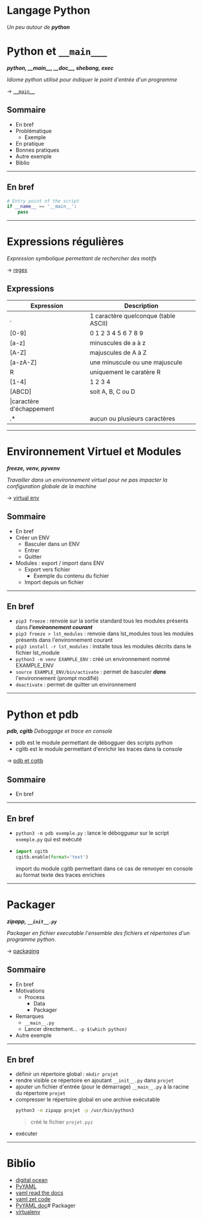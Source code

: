 # Langage Python
_Un peu autour de ***python***_

# Python et `__main___`
***python, \_\_main\_\_, \_\_doc\_\_, shebang, exec***

_Idiome python utilisé pour indiquer le point d'entrée d'un programme_

-> [`__main__`](doc/main.md)

## Sommaire
- En bref
- Problématique
  - Exemple
- En pratique
- Bonnes pratiques
- Autre exemple
- Biblio

---

## En bref

```python
# Entry point of the script
if __name__ == '__main__':
    pass
```

---

# Expressions régulières
_Expression symbolique permettant de rechercher des motifs_

-> [regex](doc/regex.md)

## Expressions
|Expression|Description|
|----------|-----------|
|.|1 caractère quelconque (table ASCII)|
|[0-9]|0 1 2 3 4 5 6 7 8 9|
|[a-z]|minuscules de a à z|
|[A-Z]|majuscules de A à Z|
|[a-zA-Z]|une minuscule ou une majuscule|
|R|uniquement le caratère R|
|[1-4]|1 2 3 4|
|[ABCD]|soit A, B, C ou D|
|\\|caractère d'échappement|
|.*|aucun ou plusieurs caractères|

---

# Environnement Virtuel et Modules
***freeze, venv, pyvenv***

_Travailler dans un environnement virtuel pour ne pas impacter la configuration globale de la machine_

-> [virtual env](doc/virtualenv.md)

## Sommaire
- En bref
- Créer un ENV
  - Basculer dans un ENV
   - Entrer
   - Quitter
- Modules : export / import dans ENV
  - Export vers fichier
    - Exemple du contenu du fichier
  - Import depuis un fichier

---

## En bref
- `pip3 freeze` : renvoie sur la sortie standard tous les modules présents dans ***l'environnement courant***
- `pip3 freeze > lst_modules` : renvoie dans lst_modules tous les modules présents dans l'environnement courant
- `pip3 install -r lst_modules` : installe tous les modules décrits dans le fichier lst_module
- `python3 -m venv EXAMPLE_ENV` : créé un environnement nommé EXAMPLE_ENV
- `source EXAMPLE_ENV/bin/activate` : permet de basculer ***dans*** l'environnement (prompt modifié)
- `deactivate` : permet de quitter un environnement

---

# Python et pdb
***pdb, cgitb***
_Deboggage et trace en console_
- pdb est le module permettant de débogguer des scripts python
- cgitb est le module permettant d'enrichir les traces dans la console

-> [pdb et cgitb](doc/debog.md)

## Sommaire
- En bref

---

## En bref
- `python3 -m pdb exemple.py` : lance le déboggueur sur le script `exemple.py` qui est exécuté
- ```python
  import cgitb
  cgitb.enable(format='text')
  ```
  import du module cgitb permettant dans ce cas de renvoyer en console au format texte des traces enrichies

---

# Packager
***zipapp, `__init__.py`***

_Packager en fichier executable l'ensemble des fichiers et répertoires d'un programme python._

-> [packaging](doc/packaging.md)

## Sommaire
- En bref
- Motivations
  - Process
    - Data
    - Packager
- Remarques
  - `__main__.py`
  - Lancer directement... `-p $(which python)`
- Autre exemple

---

## En bref

- définir un répertoire global : `mkdir projet`
- rendre visible ce répertoire en ajoutant `__init__.py` dans `projet`
- ajouter un fichier d'entrée (pour le démarrage) `__main__.py` à la racine du répertoire `projet`
- compresser le répertoire global en une archive exécutable
  ```bash
  python3 -m zipapp projet -p /usr/bin/python3
  ```
  > créé le fichier `projet.pyz`
- exécuter

---

# Biblio
- [digital ocean](https://www.digitalocean.com/community/tutorials)
- [PyYAML](https://pypi.org/project/PyYAML/)
- [yaml read the docs](https://yaml.readthedocs.io/en/latest/basicuse.html)
- [yaml zet code](http://zetcode.com/python/yaml/)
- [PyYAML doc](https://pyyaml.org/wiki/PyYAMLDocumentation)# Packager
- [virtualenv](https://stackoverflow.com/questions/14684968/how-to-export-virtualenv)
